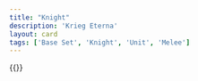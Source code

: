 ```yaml
---
title: "Knight"
description: 'Krieg Eterna'
layout: card
tags: ['Base Set', 'Knight', 'Unit', 'Melee']
---
```

{{<card-detail-page title="Knight6" artwork="Bogatyrs by Viktor Vasnetsov (1898)" />}}
